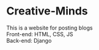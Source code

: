 # Creative-Minds
This is a website for posting blogs <br>
Front-end: HTML, CSS, JS<br>
Back-end: Django

